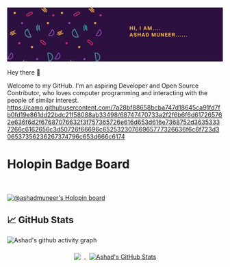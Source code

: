 ![Ashad's GitHub Banner](AshadMuneer.jpg)


Hey there 👋


Welcome to my GitHub. I'm an aspiring Developer and Open Source Contributor, who loves computer programming and interacting with the people of similar interest.
https://camo.githubusercontent.com/7a28bf88658bcba747d18645ca91fd7fb0fd19e861dd22bdc21f58088ab33498/68747470733a2f2f6b6f6d617265762e636f6d2f67687076632f3f757365726e616d653d616e7368752d36353337266c6162656c3d50726f66696c65253230766965777326636f6c6f723d306537356236267374796c653d666c6174
<h1>
<strong>Holopin Badge Board</strong>
  </h1>
<br>
<br>
<a href="https://holopin.io/@ashadmuneer">
  <img
    src="https://holopin.me/ashadmuneer"
    alt="@ashadmuneer's Holopin board"
    class="rounded-xl cursor-pointer grayscale-50 hover:grayscale-0 transform-gpu duration-200"
  />
</a>

## &#x1f4c8; GitHub Stats
<p align = "center">

![Ashad's github activity graph](https://activity-graph.herokuapp.com/graph?username=ashadmuneer&theme=rogue)

</p>
<p align = "center">
<a href="https://github.com/ashadmuneer">
  <img align="center" style="margin:0.5rem" src="https://github-readme-stats.vercel.app/api/top-langs/?username=ashadmuneer&hide=html,css&title_color=ffffff&text_color=c9cacc&icon_color=4AB197&bg_color=1A2B34" />
</a>
  
<a href="https://github.com/ashadmuneer">
  <img align="center" style="margin:0.5rem" src="https://github-readme-stats.vercel.app/api?username=ashadmuneer&show_icons=true&line_height=27&count_private=true&title_color=ffffff&text_color=c9cacc&icon_color=4AB097&bg_color=1A2B34" alt="Ashad's GitHub Stats" />
</a>
  
</p>
<br>
<br>

